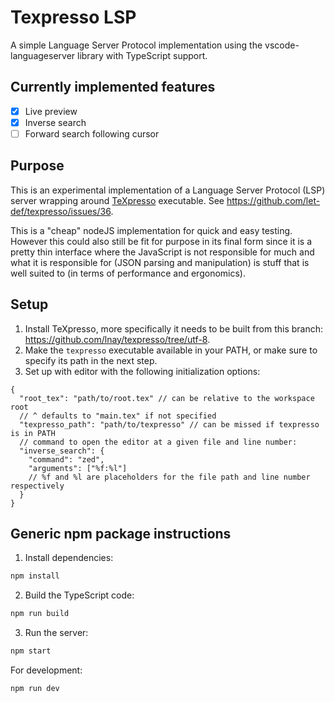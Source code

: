 # Texpresso LSP

A simple Language Server Protocol implementation using the vscode-languageserver library with TypeScript support.

## Currently implemented features

- [x] Live preview
- [x] Inverse search
- [ ] Forward search following cursor

## Purpose

This is an experimental implementation of a Language Server Protocol (LSP) server wrapping around [TeXpresso](https://github.com/let-def/texpresso) executable. See https://github.com/let-def/texpresso/issues/36.

This is a "cheap" nodeJS implementation for quick and easy testing.
However this could also still be fit for purpose in its final form since it is a pretty thin interface
where the JavaScript is not responsible for much and what it is responsible for (JSON parsing and manipulation) is stuff that is well suited to (in terms of performance and ergonomics).

## Setup

1. Install TeXpresso, more specifically it needs to be built from this branch: https://github.com/lnay/texpresso/tree/utf-8.
2. Make the `texpresso` executable available in your PATH, or make sure to specify its path in the next step.
3. Set up with editor with the following initialization options:
```jsonc
{
  "root_tex": "path/to/root.tex" // can be relative to the workspace root
  // ^ defaults to "main.tex" if not specified
  "texpresso_path": "path/to/texpresso" // can be missed if texpresso is in PATH
  // command to open the editor at a given file and line number:
  "inverse_search": {
    "command": "zed",
    "arguments": ["%f:%l"]
    // %f and %l are placeholders for the file path and line number respectively
  }
}
```

## Generic npm package instructions

1. Install dependencies:
```bash
npm install
```

2. Build the TypeScript code:
```bash
npm run build
```

3. Run the server:
```bash
npm start
```

For development:
```bash
npm run dev
```
